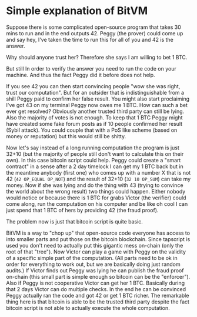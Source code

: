 # Simple explanation of BitVM

Suppose there is some complicated open-source program that takes 30 mins to run and in the end outputs 42.
Peggy (the prover) could come up and say hey, I've taken the time to run this for all of you and 42 is the answer.

Why should anyone trust her? Therefore she says I am willing to bet 1 BTC.

But still In order to verify the answer you need to run the code on your machine. And thus the
fact Peggy did it before does not help. 

If you see 42 you can then start convincing people "wow she was right, trust our computation". But for an outsider
that is indistinguishable from a shill Peggy paid to confirm her false result. You might also start proclaiming I've got 43 on my terminal
Peggy now owes me 1 BTC. How can such a bet ever get resolved? Obviously another trusted third party can still be lying. Also the majority
of votes is not enough. To keep that 1 BTC Peggy might have created some fake forum posts as if 10 people confirmed her result (Sybil attack).
You could couple that with a PoS like scheme (based on money or reputation) but this would still be shitty.

Now let's say instead of a long running computation the program is just 32+10 (but the majority of people still don't want to calculate this on their own). In this case bitcoin script could help. Peggy could create a "smart contract" in a sense after a 2 day timelock I can get my 1 BTC back but in the meantime anybody (first one) who comes up with a number X that is not 42 (`42 OP_EQUAL OP_NOT`) and the result of 32+10 (`32 10 OP_SUM`) can take my money. Now if she was lying and do the thing with 43 (trying to convince the world about the wrong result) two things could happen. Either nobody would notice or because there is 1 BTC for grabs Victor (the verifier) could come along, run the computation on his computer and be like oh cool I can just spend that 1 BTC of hers by providing 42 (the fraud proof).

The problem now is just that bitcoin script is quite basic.

BitVM is a way to "chop up" that open-source code everyone has access to into smaller parts and put those on the bitcoin blockchain.
Since tapscript is used you don't need to actually put this gigantic mess on-chain (only the root of that "tree").
Now Victor can play a game with Peggy on the validity of a specific simple part of the computation. 
(All parts need to be ok in order for everything to work out, but we are basically doing just random audits.)
If Victor finds out Peggy was lying he can publish the fraud proof on-chain (this small part is simple enough so bitcoin can be the "enforcer"). Also if Peggy is not cooperative Victor can get her 1 BTC. Basically during that 2 days Victor can do multiple checks. In the end he can be convinced Peggy
actually ran the code and got 42 or get 1 BTC richer. The remarkable thing here is that bitcoin is able to be the trusted third party despite
the fact bitcoin script is not able to actually execute the whole computation.

